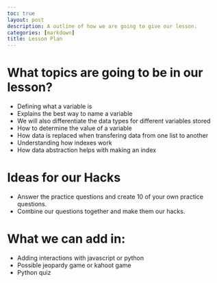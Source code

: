 ```yaml
---
toc: true
layout: post
description: A outline of how we are going to give our lesson.
categories: [markdown]
title: Lesson Plan 
---
```


# What topics are going to be in our lesson?

- Defining what a variable is
- Explains the best way to name a variable
- We will also differentiate the data types for different variables stored
- How to determine the value of a variable
- How data is replaced when transfering data from one list to another
- Understanding how indexes work
- How data abstraction helps with making an index 

# Ideas for our Hacks

- Answer the practice questions and create 10 of your own practice questions.
- Combine our questions together and make them our hacks.

# What we can add in:

- Adding interactions with javascript or python
- Possible jeopardy game or kahoot game
- Python quiz